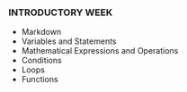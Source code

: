 ### INTRODUCTORY WEEK
- Markdown
- Variables and Statements
- Mathematical Expressions and Operations
- Conditions
- Loops
- Functions

